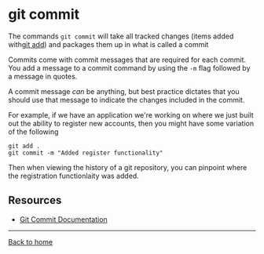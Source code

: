 # git commit

The commands `git commit` will take all tracked changes (items added with[git add](./Add.md)) and packages them up in what is called a commit

Commits come with commit messages that are required for each commit. You add a message to a commit command by using the `-m` flag followed by a message in quotes.

A commit message _can_ be anything, but best practice dictates that you should use that message to indicate the changes included in the commit.

For example, if we have an application we're working on where we just built out the ability to register new accounts, then you might have some variation of the following

```
git add .
git commit -m "Added register functionality"
```

Then when viewing the history of a git repository, you can pinpoint where the registration functionlaity was added.

## Resources

- [Git Commit Documentation](https://git-scm.com/docs/git-commit)

---

[Back to home](../README.md)